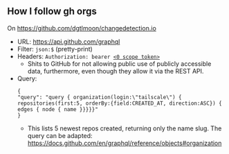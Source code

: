 ## How I follow gh orgs
On https://github.com/dgtlmoon/changedetection.io
 - URL: https://api.github.com/graphql
 - Filter: `json:$` (pretty-print)
 - Headers: `Authorization: bearer `[`<0 scope token>`](https://github.com/settings/tokens/new)
   - Shits to GitHub for not allowing public use of publicly accessible data, furthermore, even though they allow it via the REST API.
 - Query:
     ```
     {
     "query": "query { organization(login:\"tailscale\") { repositories(first:5, orderBy:{field:CREATED_AT, direction:ASC}) { edges { node { name }}}}}"
     }
     ```
     - This lists 5 newest repos created, returning only the name slug. The query can be adapted: https://docs.github.com/en/graphql/reference/objects#organization
